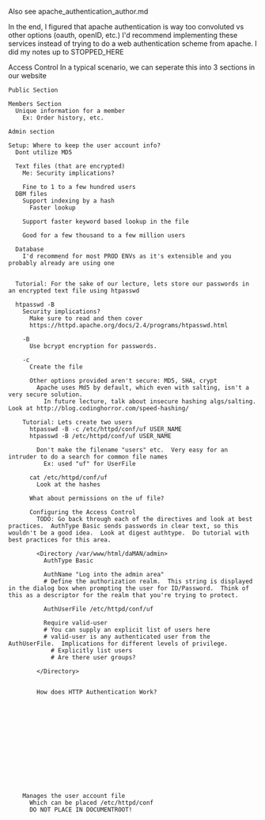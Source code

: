 Also see apache_authentication_author.md

In the end, I figured that apache authentication is way too convoluted vs other options (oauth, openID, etc.) I'd recommend implementing these services instead of trying to do a web authentication scheme from apache.  I did my notes up to STOPPED_HERE


Access Control
  In a typical scenario, we can seperate this into 3 sections in our website

    Public Section

    Members Section
      Unique information for a member
        Ex: Order history, etc.

    Admin section

    Setup: Where to keep the user account info?
      Dont utilize MD5

      Text files (that are encrypted)
        Me: Security implications?

        Fine to 1 to a few hundred users
      DBM files
        Support indexing by a hash
          Faster lookup

        Support faster keyword based lookup in the file

        Good for a few thousand to a few million users

      Database
        I'd recommend for most PROD ENVs as it's extensible and you probably already are using one


      Tutorial: For the sake of our lecture, lets store our passwords in an encrypted text file using htpasswd

      htpasswd -B
        Security implications?
          Make sure to read and then cover
          https://httpd.apache.org/docs/2.4/programs/htpasswd.html

        -B
          Use bcrypt encryption for passwords.

        -c
          Create the file

          Other options provided aren't secure: MD5, SHA, crypt
            Apache uses Md5 by default, which even with salting, isn't a very secure solution.
              In future lecture, talk about insecure hashing algs/salting.  Look at http://blog.codinghorror.com/speed-hashing/

        Tutorial: Lets create two users
          htpasswd -B -c /etc/httpd/conf/uf USER_NAME    
          htpasswd -B /etc/httpd/conf/uf USER_NAME
            
            Don't make the filename "users" etc.  Very easy for an intruder to do a search for common file names
              Ex: used "uf" for UserFile

          cat /etc/httpd/conf/uf
            Look at the hashes

          What about permissions on the uf file?  

          Configuring the Access Control
            TODO: Go back through each of the directives and look at best practices.  AuthType Basic sends passwords in clear text, so this wouldn't be a good idea.  Look at digest authtype.  Do tutorial with best practices for this area.

            <Directory /var/www/html/daMAN/admin>
              AuthType Basic

              AuthName "Log into the admin area"
              # Define the authorization realm.  This string is displayed in the dialog box when prompting the user for ID/Password.  Think of this as a descriptor for the realm that you're trying to protect.

              AuthUserFile /etc/httpd/conf/uf
              
              Require valid-user
              # You can supply an explicit list of users here
              # valid-user is any authenticated user from the AuthUserFile.  Implications for different levels of privilege.
                # Explicitly list users
                # Are there user groups?

            </Directory>


            How does HTTP Authentication Work?




            









        Manages the user account file
          Which can be placed /etc/httpd/conf
          DO NOT PLACE IN DOCUMENTROOT!

  